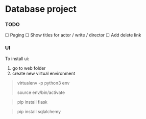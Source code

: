 # Database project

### TODO

☐ Paging
☐ Show titles for actor / write / director
☐ Add delete link


### UI
To install ui:

1. go to web folder
2. create new virtual environment
> virtualenv -p python3 env
>
> source env/bin/activate

> pip install flask

> pip install sqlalchemy



